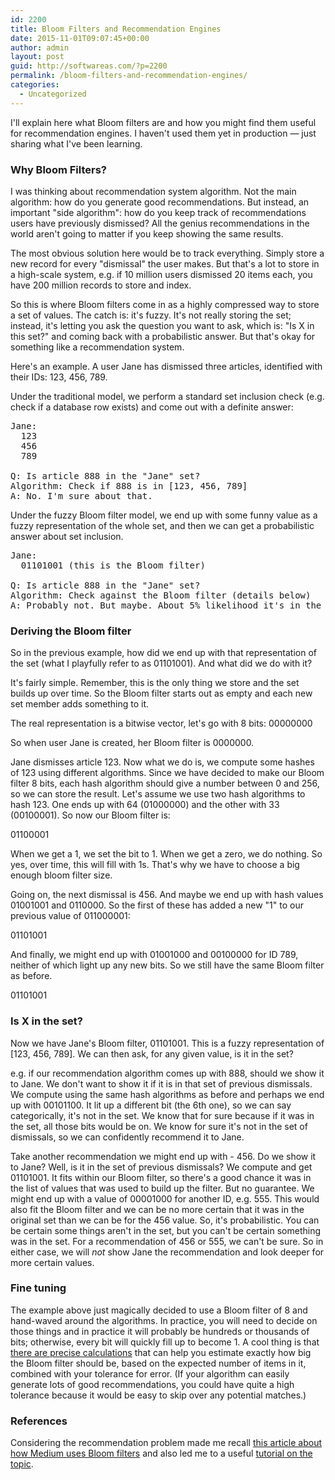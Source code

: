 ```yaml
---
id: 2200
title: Bloom Filters and Recommendation Engines
date: 2015-11-01T09:07:45+00:00
author: admin
layout: post
guid: http://softwareas.com/?p=2200
permalink: /bloom-filters-and-recommendation-engines/
categories:
  - Uncategorized
---
```

I'll explain here what Bloom filters are and how you might find them useful for recommendation engines. I haven't used them yet in production &mdash; just sharing what I've been learning.

### Why Bloom Filters?

I was thinking about recommendation system algorithm. Not the main algorithm: how do you generate good recommendations. But instead, an important "side algorithm": how do you keep track of recommendations users have previously dismissed? All the genius recommendations in the world aren't going to matter if you keep showing the same results.

The most obvious solution here would be to track everything. Simply store a new record for every "dismissal" the user makes. But that's a lot to store in a high-scale system, e.g. if 10 million users dismissed 20 items each, you have 200 million records to store and index.

So this is where Bloom filters come in as a highly compressed way to store a set of values. The catch is: it's fuzzy. It's not really storing the set; instead, it's letting you ask the question you want to ask, which is: "Is X in this set?" and coming back with a probabilistic answer. But that's okay for something like a recommendation system.

Here's an example. A user Jane has dismissed three articles, identified with their IDs: 123, 456, 789.

Under the traditional model, we perform a standard set inclusion check (e.g. check if a database row exists) and come out with a definite answer:

<pre>
Jane:
  123
  456
  789

Q: Is article 888 in the "Jane" set?
Algorithm: Check if 888 is in [123, 456, 789]
A: No. I'm sure about that.
</pre>

Under the fuzzy Bloom filter model, we end up with some funny value as a fuzzy representation of the whole set, and then we can get a probabilistic answer about set inclusion.

<pre>
Jane:
  01101001 (this is the Bloom filter)

Q: Is article 888 in the "Jane" set?
Algorithm: Check against the Bloom filter (details below)
A: Probably not. But maybe. About 5% likelihood it's in the set.
</pre>

### Deriving the Bloom filter

So in the previous example, how did we end up with that representation of the set (what I playfully refer to as 01101001). And what did we do with it?

It's fairly simple. Remember, this is the only thing we store and the set builds up over time. So the Bloom filter starts out as empty and each new set member adds something to it.

The real representation is a bitwise vector, let's go with 8 bits:
00000000

So when user Jane is created, her Bloom filter is 0000000.

Jane dismisses article 123. Now what we do is, we compute some hashes of 123 using different algorithms. Since we have decided to make our Bloom filter 8 bits, each hash algorithm should give a number between 0 and 256, so we can store the result. Let's assume we use two hash algorithms to hash 123. One ends up with 64 (01000000) and the other with 33 (00100001). So now our Bloom filter is:

01100001

When we get a 1, we set the bit to 1. When we get a zero, we do nothing. So yes, over time, this will fill with 1s. That's why we have to choose a big enough bloom filter size.

Going on, the next dismissal is 456. And maybe we end up with hash values 01001001 and 0110000. So the first of these has added a new "1" to our previous value of 011000001:

01101001

And finally, we might end up with 01001000 and 00100000 for ID 789, neither of which light up any new bits. So we still have the same Bloom filter as before.

01101001

### Is X in the set?

Now we have Jane's Bloom filter, 01101001. This is a fuzzy representation of [123, 456, 789]. We can then ask, for any given value, is it in the set?

e.g. if our recommendation algorithm comes up with 888, should we show it to Jane. We don't want to show it if it is in that set of previous dismissals. We compute using the same hash algorithms as before and perhaps we end up with 00101100. It lit up a different bit (the 6th one), so we can say categorically, it's not in the set. We know that for sure because if it was in the set, all those bits would be on. We know for sure it's not in the set of dismissals, so we can confidently recommend it to Jane.

Take another recommendation we might end up with - 456. Do we show it to Jane? Well, is it in the set of previous dismissals? We compute and get 01101001. It fits within our Bloom filter, so there's a good chance it was in the list of values that was used to build up the filter. But no guarantee. We might end up with a value of 00001000 for another ID, e.g. 555. This would also fit the Bloom filter and we can be no more certain that it was in the original set than we can be for the 456 value. So, it's probabilistic. You can be certain some things aren't in the set, but you can't be certain something was in the set. For a recommendation of 456 or 555, we can't be sure. So in either case, we will *not* show Jane the recommendation and look deeper for more certain values.

### Fine tuning

The example above just magically decided to use a Bloom filter of 8 and hand-waved around the algorithms. In practice, you will need to decide on those things and in practice it will probably be hundreds or thousands of bits; otherwise, every bit will quickly fill up to become 1. A cool thing is that [there are precise calculations](http://hur.st/bloomfilter) that can help you estimate exactly how big the Bloom filter should be, based on the expected number of items in it, combined with your tolerance for error. (If your algorithm can easily generate lots of good recommendations, you could have quite a high tolerance because it would be easy to skip over any potential matches.)

### References

Considering the recommendation problem made me recall [this article about how Medium uses Bloom filters](https://medium.com/the-story/what-are-bloom-filters-1ec2a50c68ff#.v1myeyr3e) and also led me to a useful [tutorial on the topic](http://billmill.org/bloomfilter-tutorial/).